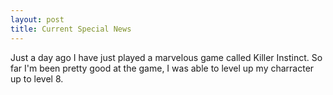 ```yaml
---
layout: post
title: Current Special News
---
```


Just a day ago I have just played a marvelous game called Killer Instinct. So far I'm been pretty good at the game, I was able to level up my charracter up to level 8.

